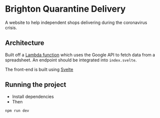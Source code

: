# Brighton Quarantine Delivery

A website to help independent shops delivering during the coronavirus crisis.

## Architecture

Built off a [Lambda function](https://docs.aws.amazon.com/lambda/latest/dg/welcome.html) which uses the Google API to fetch data from a spreadsheet. An endpoint should be integrated into `index.svelte`.

The front-end is built using [Svelte](https://svelte.dev/)

## Running the project

- Install dependencies
- Then

```sh
npm run dev
```
